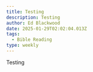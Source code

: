 ```yaml
---
title: Testing
description: Testing
author: Ed Blackwood
date: 2025-01-29T02:02:04.013Z
tags:
  - Bible Reading
type: weekly
---
```

T﻿esting